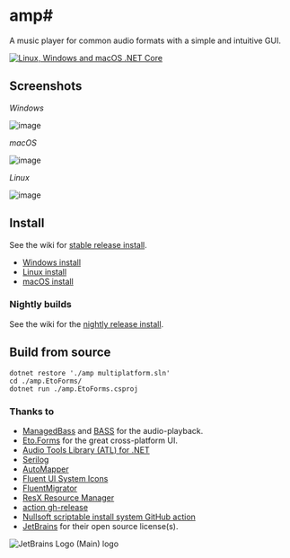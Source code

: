 # amp#
A music player for common audio formats with a simple and intuitive GUI.

[![Linux, Windows and macOS .NET Core](https://github.com/VPKSoft/amp-multi/actions/workflows/linux_windows_and_macos_dotnet.yml/badge.svg)](https://github.com/VPKSoft/amp-multi/actions/workflows/linux_windows_and_macos_dotnet.yml)

## Screenshots

*Windows*

![image](https://user-images.githubusercontent.com/40712699/182876733-d9747871-d529-4a76-b051-f500075d7bfb.png)

*macOS*

![image](https://user-images.githubusercontent.com/40712699/182877199-8977b660-12e9-478b-b00d-2da73ebdcbf2.png)

*Linux*

![image](https://user-images.githubusercontent.com/40712699/182876794-49b58f59-8e9b-4fc4-82d5-00cac749e563.png)

## Install
See the wiki for [stable release install](../../wiki).
* [Windows install](../../wiki/Windows-Install)
* [Linux install](../../wiki/Linux-instal)
* [macOS install](../../wiki/MacOS-Install)

### Nightly builds
See the wiki for the [nightly release install](../../wiki/Nightly-builds).

## Build from source
```
dotnet restore './amp multiplatform.sln'
cd ./amp.EtoForms/
dotnet run ./amp.EtoForms.csproj
```

### Thanks to
* [ManagedBass](https://github.com/ManagedBass/ManagedBass) and [BASS](http://www.un4seen.com) for the audio-playback.
* [Eto.Forms](https://github.com/picoe/Eto) for the great cross-platform UI.
* [Audio Tools Library (ATL) for .NET](https://github.com/Zeugma440/atldotnet)
* [Serilog](https://serilog.net)
* [AutoMapper](https://automapper.org)
* [Fluent UI System Icons](https://github.com/microsoft/fluentui-system-icons)
* [FluentMigrator](https://github.com/fluentmigrator/fluentmigrator)
* [ResX Resource Manager](https://github.com/dotnet/ResXResourceManager)
* [action gh-release](https://github.com/softprops/action-gh-release)
* [Nullsoft scriptable install system GitHub action](https://github.com/joncloud/makensis-action)
* [JetBrains](https://www.jetbrains.com/?from=amp#) for their open source license(s).


![JetBrains Logo (Main) logo](https://resources.jetbrains.com/storage/products/company/brand/logos/jb_beam.svg)
